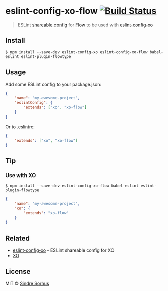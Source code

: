# eslint-config-xo-flow [![Build Status](https://travis-ci.org/xojs/eslint-config-xo-flow.svg?branch=master)](https://travis-ci.org/xojs/eslint-config-xo-flow)

> ESLint [shareable config](http://eslint.org/docs/developer-guide/shareable-configs.html) for [Flow](https://flow.org) to be used with [eslint-config-xo](https://github.com/xojs/eslint-config-xo)


## Install

```
$ npm install --save-dev eslint-config-xo eslint-config-xo-flow babel-eslint eslint-plugin-flowtype
```


## Usage

Add some ESLint config to your package.json:

```json
{
	"name": "my-awesome-project",
	"eslintConfig": {
		"extends": ["xo", "xo-flow"]
	}
}
```

Or to .eslintrc:

```json
{
	"extends": ["xo", "xo-flow"]
}
```


## Tip

### Use with XO

```
$ npm install --save-dev eslint-config-xo-flow babel-eslint eslint-plugin-flowtype
```

```json
{
	"name": "my-awesome-project",
	"xo": {
		"extends": "xo-flow"
	}
}
```


## Related

- [eslint-config-xo](https://github.com/xojs/eslint-config-xo) - ESLint shareable config for XO
- [XO](https://github.com/xojs/xo)


## License

MIT © [Sindre Sorhus](https://sindresorhus.com)
